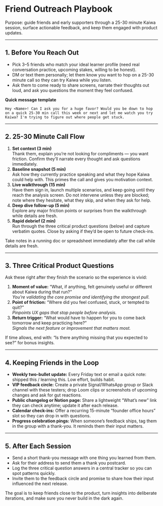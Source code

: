 # Friend Outreach Playbook

Purpose: guide friends and early supporters through a 25-30 minute Kaiwa session, surface actionable feedback, and keep them engaged with product updates.

---

## 1. Before You Reach Out

- Pick 3–5 friends who match your ideal learner profile (need real conversation practice, upcoming stakes, willing to be honest).
- DM or text them personally; let them know you want to hop on a 25-30 minute call so they can try Kaiwa while you listen.
- Ask them to come ready to share screens, narrate their thoughts out loud, and ask you questions the moment they feel confused.

**Quick message template**

```
Hey <Name>! Can I ask you for a huge favor? Would you be down to hop on a quick 25-30 min call this week or next and let me watch you try Kaiwa? I'm trying to figure out where people get stuck.
```

---

## 2. 25-30 Minute Call Flow

1. **Set context (3 min)**  
   Thank them, explain you’re not looking for compliments — you want friction. Confirm they’ll narrate every thought and ask questions immediately.
2. **Baseline snapshot (5 min)**  
   Ask how they currently practice speaking and what they hope Kaiwa could help with. This primes the call and gives you motivation context.
3. **Live walkthrough (15 min)**  
   Have them sign in, launch multiple scenarios, and keep going until they reach the analysis screen. Do not intervene unless they are blocked; note where they hesitate, what they skip, and when they ask for help.
4. **Deep dive follow-up (5 min)**  
   Explore any major friction points or surprises from the walkthrough while details are fresh.
5. **Rapid debrief (2 min)**  
   Run through the three critical product questions (below) and capture verbatim quotes. Close by asking if they’d be open to future check-ins.

Take notes in a running doc or spreadsheet immediately after the call while details are fresh.

---

## 3. Three Critical Product Questions

Ask these right after they finish the scenario so the experience is vivid:

1. **Moment of value:** “What, if anything, felt genuinely useful or different about Kaiwa during that run?”  
   _You’re validating the core promise and identifying the strongest pull._
2. **Point of friction:** “Where did you feel confused, stuck, or tempted to quit?”  
   _Pinpoints UX gaps that stop people before analysis._
3. **Return trigger:** “What would have to happen for you to come back tomorrow and keep practicing here?”  
   _Signals the next feature or improvement that matters most._

If time allows, end with: “Is there anything missing that you expected to see?” for bonus insights.

---

## 4. Keeping Friends in the Loop

- **Weekly two-bullet update:** Every Friday text or email a quick note: shipped this / learning this. Low effort, builds habit.
- **VIP feedback circle:** Create a private Signal/WhatsApp group or Slack channel with these testers; drop Loom clips or screenshots of upcoming changes and ask for gut reactions.
- **Public changelog or Notion page:** Share a lightweight “What’s new” link they can check anytime; update it after each release.
- **Calendar check-ins:** Offer a recurring 15-minute “founder office hours” slot so they can drop in with questions.
- **Progress celebration pings:** When someone’s feedback ships, tag them in the group with a thank-you. It reminds them their input matters.

---

## 5. After Each Session

- Send a short thank-you message with one thing you learned from them.
- Ask for their address to send them a thank you postcard.
- Log the three critical question answers in a central tracker so you can spot patterns quickly.
- Invite them to the feedback circle and promise to share how their input influenced the next release.

The goal is to keep friends close to the product, turn insights into deliberate iterations, and make sure you never build in the dark again.
